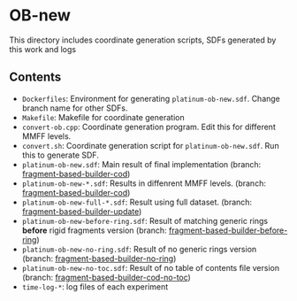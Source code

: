 # OB-new
This directory includes coordinate generation scripts, SDFs generated by this work and logs

## Contents
- `Dockerfiles`: Environment for generating `platinum-ob-new.sdf`. Change branch name for other SDFs.
- `Makefile`: Makefile for coordinate generation
- `convert-ob.cpp`: Coordinate generation program. Edit this for different MMFF levels.
- `convert.sh`: Coordinate generation script for `platinum-ob-new.sdf`. Run this to generate SDF.
- `platinum-ob-new.sdf`: Main result of final implementation (branch: [fragment-based-builder-cod](https://github.com/n-yoshikawa/openbabel/tree/fragment-based-builder-cod))
- `platinum-ob-new-*.sdf`: Results in diffenrent MMFF levels. (branch: [fragment-based-builder-cod](https://github.com/n-yoshikawa/openbabel/tree/fragment-based-builder-cod))
- `platinum-ob-new-full-*.sdf`: Result using full dataset. (branch: [fragment-based-builder-update](https://github.com/n-yoshikawa/openbabel/tree/fragment-based-builder-update))
- `platinum-ob-new-before-ring.sdf`: Result of matching generic rings **before** rigid fragments version (branch: [fragment-based-builder-before-ring](https://github.com/n-yoshikawa/openbabel/tree/fragment-based-builder-before-ring))
- `platinum-ob-new-no-ring.sdf`: Result of no generic rings version (branch: [fragment-based-builder-no-ring](https://github.com/n-yoshikawa/openbabel/tree/fragment-based-builder-no-ring))
- `platinum-ob-new-no-toc.sdf`: Result of no table of contents file version (branch: [fragment-based-builder-cod-no-toc](https://github.com/n-yoshikawa/openbabel/tree/fragment-based-builder-cod-no-toc))
- `time-log-*`: log files of each experiment
